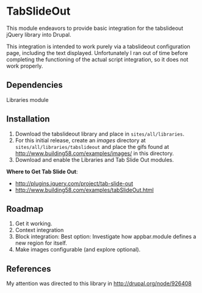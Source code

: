 # TabSlideOut

This module endeavors to provide basic integration for the tabslideout jQuery library into Drupal.

This integration is intended to work purely via a tabslideout configuration page, including the text displayed. Unfortunately I ran out of time 
before completing the functioning of the actual script integration, so it does not work properly.

## Dependencies

Libraries module

## Installation

1. Download the tabslideout library and place in `sites/all/libraries`.
2. For this initial release, create an *images* directory at `sites/all/libraries/tabslideout` and place the gifs found at 
http://www.building58.com/examples/images/ in this directory.
3. Download and enable the Libraries and Tab Slide Out modules.

**Where to Get Tab Slide Out**: 
* http://plugins.jquery.com/project/tab-slide-out
* http://www.building58.com/examples/tabSlideOut.html

## Roadmap

1. Get it working.
2. Context integration
3. Block integration: Best option: Investigate how appbar.module defines a new region for itself.
4. Make images configurable (and explore optional).

## References

My attention was directed to this library in http://drupal.org/node/926408
